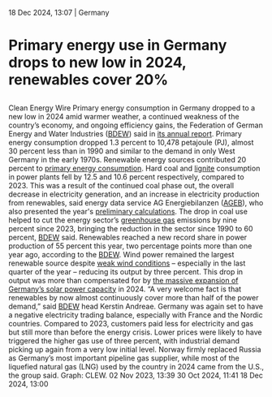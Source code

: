 18 Dec 2024, 13:07
| 
Germany
# Primary energy use in Germany drops to new low in 2024, renewables cover 20%
## 
Clean Energy Wire
Primary energy consumption in Germany dropped to a new low in 2024 amid warmer weather, a continued weakness of the country’s economy, and ongoing efficiency gains, the Federation of German Energy and Water Industries ([BDEW](https://www.cleanenergywire.org/experts/bdew-german-association-energy-and-water-industries)) said in [its annual report](https://www.bdew.de/presse/presseinformationen/energiewende-in-2025-weiterentwickeln-steuerbare-kraftwerke-zubauen-finanzierung-sicherstellen-stromkosten-daempfen/). Primary energy consumption dropped 1.3 percent to 10,478 petajoule (PJ), almost 30 percent less than in 1990 and similar to the demand in only West Germany in the early 1970s. Renewable energy sources contributed 20 percent to [primary energy consumption](https://www.cleanenergywire.org/glossary/letter_p#primary_energy_consumption).
Hard coal and [lignite](https://www.cleanenergywire.org/glossary/letter_l#lignite) consumption in power plants fell by 12.5 and 10.6 percent respectively, compared to 2023. This was a result of the continued coal phase out, the overall decrease in electricity generation, and an increase in electricity production from renewables, said energy data service AG Energiebilanzen ([AGEB](https://www.cleanenergywire.org/experts/ageb-ag-energiebilanzen-ev)), who also presented the year's [preliminary calculations](https://ag-energiebilanzen.de/erneuerbare-decken-ein-fuenftel-des-energieverbrauchs/). The drop in coal use helped to cut the energy sector’s [greenhouse gas](https://www.cleanenergywire.org/glossary/letter_g#greenhouse_gas) emissions by nine percent since 2023, bringing the reduction in the sector since 1990 to 60 percent, [BDEW](https://www.cleanenergywire.org/experts/bdew-german-association-energy-and-water-industries) said.
Renewables reached a new record share in power production of 55 percent this year, two percentage points more than one year ago, according to the [BDEW](https://www.cleanenergywire.org/experts/bdew-german-association-energy-and-water-industries). Wind power remained the largest renewable source despite [weak wind conditions](https://www.cleanenergywire.org/news/short-term-power-prices-spike-amid-new-dunkelflaute-germany-most-customers-unaffected) – especially in the last quarter of the year – reducing its output by three percent. This drop in output was more than compensated for by [the massive expansion of Germany’s solar power capacity](https://www.cleanenergywire.org/news/germany-adds-record-175-gw-solar-pv-2024-small-scale-units-problematic) in 2024. “A very welcome fact is that renewables by now almost continuously cover more than half of the power demand,” said [BDEW](https://www.cleanenergywire.org/experts/bdew-german-association-energy-and-water-industries) head Kerstin Andreae.
Germany was again set to have a negative electricity trading balance, especially with France and the Nordic countries. Compared to 2023, customers paid less for electricity and gas but still more than before the energy crisis. Lower prices were likely to have triggered the higher gas use of three percent, with industrial demand picking up again from a very low initial level. Norway firmly replaced Russia as Germany’s most important pipeline gas supplier, while most of the liquefied natural gas (LNG) used by the country in 2024 came from the U.S., the group said.
Graph: CLEW.
02 Nov 2023, 13:39
30 Oct 2024, 11:41
18 Dec 2024, 13:00